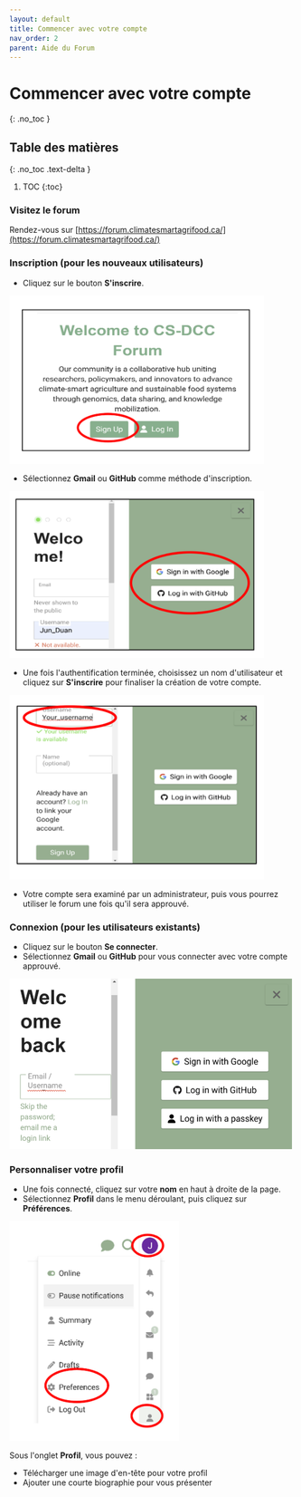 ```yaml
---
layout: default
title: Commencer avec votre compte
nav_order: 2
parent: Aide du Forum
---
```


# Commencer avec votre compte
{: .no_toc }

## Table des matières
{: .no_toc .text-delta }

1. TOC
{:toc}

### Visitez le forum

Rendez-vous sur [https://forum.climatesmartagrifood.ca/](https://forum.climatesmartagrifood.ca/)

### Inscription (pour les nouveaux utilisateurs)

- Cliquez sur le bouton **S'inscrire**.

<img src="../assets/images/forum/sign_up_button.png" alt="capture d'écran du bouton d'inscription" width="450">

- Sélectionnez **Gmail** ou **GitHub** comme méthode d'inscription.

<img src="../assets/images/forum/sign_up_options.png" alt="capture d'écran des options d'inscription" width="450">

- Une fois l'authentification terminée, choisissez un nom d'utilisateur et cliquez sur **S'inscrire** pour finaliser la création de votre compte.

<img src="../assets/images/forum/finish_sign_up.png" alt="capture d'écran de la finalisation de l'inscription" width="450">

- Votre compte sera examiné par un administrateur, puis vous pourrez utiliser le forum une fois qu'il sera approuvé.

### Connexion (pour les utilisateurs existants)

- Cliquez sur le bouton **Se connecter**.
- Sélectionnez **Gmail** ou **GitHub** pour vous connecter avec votre compte approuvé.

<img src="../assets/images/forum/login.png" alt="capture d'écran de la connexion" width="500">

### Personnaliser votre profil

- Une fois connecté, cliquez sur votre **nom** en haut à droite de la page.
- Sélectionnez **Profil** dans le menu déroulant, puis cliquez sur **Préférences**.

<img src="../assets/images/forum/profile.png" alt="capture d'écran du profil" width="300">

Sous l'onglet **Profil**, vous pouvez :

- Télécharger une image d'en-tête pour votre profil  
- Ajouter une courte biographie pour vous présenter
